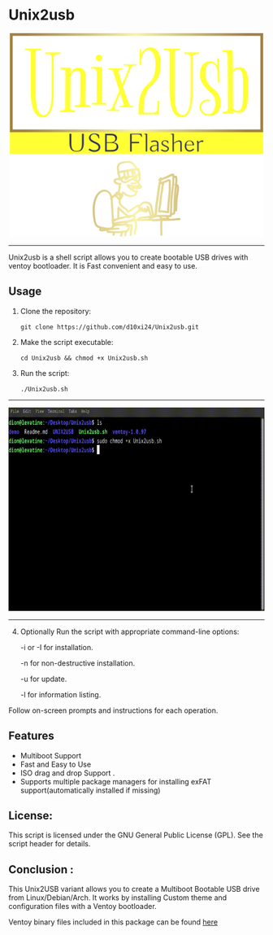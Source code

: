 # Unix2usb

<p align="center">
  <img height="400" width="500" src="https://github.com/d10xi24/Unix2Usb/blob/main/demo/logo.png" />
</p>

---

Unix2usb is a shell script allows you to create bootable USB drives with ventoy bootloader. It is Fast convenient and easy to use. 

## Usage

1. Clone the repository:
   ```
   git clone https://github.com/d10xi24/Unix2usb.git
   ```
2. Make the script executable:
   ```
   cd Unix2usb && chmod +x Unix2usb.sh
   ```
3. Run the script:
   ```
   ./Unix2usb.sh
   ```
---

<p align="center">
  <img height="400" width="800" src="https://github.com/d10xi24/Unix2Usb/blob/main/demo/unix2usb.gif" />
</p>

---

4. Optionally Run the script with appropriate command-line options:

    -i or -I for installation.

    -n for non-destructive installation.

    -u for update.

    -l for information listing.

Follow on-screen prompts and instructions for each operation.

## Features

- Multiboot Support
- Fast and Easy to Use
- ISO drag and drop Support .
- Supports multiple package managers for installing exFAT support(automatically installed if missing)


## License:

This script is licensed under the GNU General Public License (GPL). See the script header for details.

## Conclusion :

This Unix2USB variant allows you to create a Multiboot Bootable USB drive from Linux/Debian/Arch. 
It works by installing Custom theme and configuration files with a Ventoy bootloader. 

Ventoy binary files included in this package can be found [here](https://github.com/ventoy/Ventoy/releases/tag/v1.0.97)

